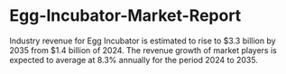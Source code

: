 # Egg-Incubator-Market-Report
Industry revenue for Egg Incubator is estimated to rise to $3.3 billion by 2035 from $1.4 billion of 2024. The revenue growth of market players is expected to average at 8.3% annually for the period 2024 to 2035.
